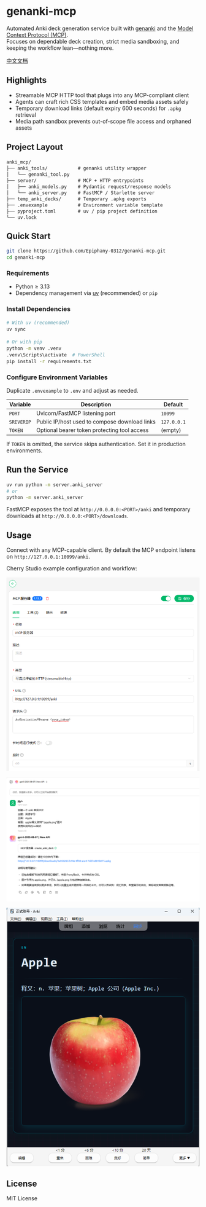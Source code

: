 # genanki-mcp

Automated Anki deck generation service built with [genanki](https://github.com/kerrickstaley/genanki) and the [Model Context Protocol (MCP)](https://modelcontextprotocol.io/).  
Focuses on dependable deck creation, strict media sandboxing, and keeping the workflow lean—nothing more.

[中文文档](README.zh-CN.md)

## Highlights

- Streamable MCP HTTP tool that plugs into any MCP-compliant client
- Agents can craft rich CSS templates and embed media assets safely
- Temporary download links (default expiry 600 seconds) for `.apkg` retrieval
- Media path sandbox prevents out-of-scope file access and orphaned assets

## Project Layout

```
anki_mcp/
├── anki_tools/           # genanki utility wrapper
│   └── genanki_tool.py
├── server/               # MCP + HTTP entrypoints
│   ├── anki_models.py    # Pydantic request/response models
│   └── anki_server.py    # FastMCP / Starlette server
├── temp_anki_decks/      # Temporary .apkg exports
├── .envexample           # Environment variable template
├── pyproject.toml        # uv / pip project definition
└── uv.lock
```

## Quick Start

```bash
git clone https://github.com/Epiphany-0312/genanki-mcp.git
cd genanki-mcp
```

### Requirements

- Python ≥ 3.13
- Dependency management via [uv](https://github.com/astral-sh/uv) (recommended) or `pip`

### Install Dependencies

```bash
# With uv (recommended)
uv sync

# Or with pip
python -m venv .venv
.venv\Scripts\activate  # PowerShell
pip install -r requirements.txt
```

### Configure Environment Variables

Duplicate `.envexample` to `.env` and adjust as needed.

| Variable    | Description                                    | Default      |
| ----------- | ---------------------------------------------- | ------------ |
| `PORT`      | Uvicorn/FastMCP listening port                 | `10099`      |
| `SREVERIP`  | Public IP/host used to compose download links  | `127.0.0.1`  |
| `TOKEN`     | Optional bearer token protecting tool access   | (empty)      |

If `TOKEN` is omitted, the service skips authentication. Set it in production environments.

## Run the Service

```bash
uv run python -m server.anki_server
# or
python -m server.anki_server
```

FastMCP exposes the tool at `http://0.0.0.0:<PORT>/anki` and temporary downloads at `http://0.0.0.0:<PORT>/downloads`.

## Usage

Connect with any MCP-capable client. By default the MCP endpoint listens on `http://127.0.0.1:10099/anki`.

Cherry Studio example configuration and workflow:

![Cherry Studio configuration](./img/image.png)

![Cherry Studio tool list](./img/image-1.png)

![Cherry Studio deck preview](./img/image-2.png)

## License

MIT License

